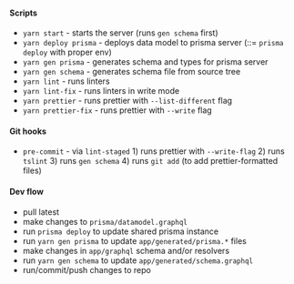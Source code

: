 #### Scripts
- `yarn start` - starts the server (runs `gen schema` first)
- `yarn deploy prisma` - deploys data model to prisma server (::= `prisma deploy` with proper env)
- `yarn gen prisma` - generates schema and types for prisma server
- `yarn gen schema` - generates schema file from source tree
- `yarn lint` - runs linters
- `yarn lint-fix` - runs linters in write mode
- `yarn prettier` - runs prettier with `--list-different` flag
- `yarn prettier-fix` - runs prettier with `--write` flag

#### Git hooks
- `pre-commit` - via `lint-staged` 1) runs prettier with `--write-flag` 2) runs `tslint` 3) runs `gen schema` 4) runs `git add` (to add prettier-formatted files)

#### Dev flow
- pull latest
- make changes to `prisma/datamodel.graphql`
- run `prisma deploy` to update shared prisma instance
- run `yarn gen prisma` to update `app/generated/prisma.*` files
- make changes in `app/graphql` schema and/or resolvers
- run `yarn gen schema` to update `app/generated/schema.graphql`
- run/commit/push changes to repo


